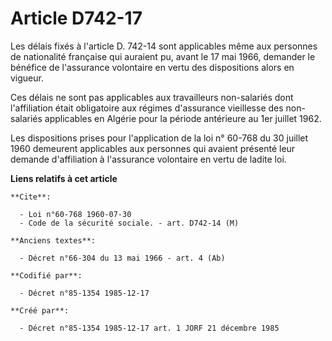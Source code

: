 # Article D742-17

Les délais fixés à l'article D. 742-14 sont applicables même aux personnes de nationalité française qui auraient pu, avant le
17 mai 1966, demander le bénéfice de l'assurance volontaire en vertu des dispositions alors en vigueur. 

Ces délais ne sont pas applicables aux travailleurs non-salariés dont l'affiliation était obligatoire aux régimes d'assurance
vieillesse des non-salariés applicables en Algérie pour la période antérieure au 1er juillet 1962. 

Les dispositions prises pour l'application de la loi n° 60-768 du 30 juillet 1960 demeurent applicables aux personnes qui
avaient présenté leur demande d'affiliation à l'assurance volontaire en vertu de ladite loi.

**Liens relatifs à cet article**

	**Cite**:

	  - Loi n°60-768 1960-07-30
	  - Code de la sécurité sociale. - art. D742-14 (M)

	**Anciens textes**:

	  - Décret n°66-304 du 13 mai 1966 - art. 4 (Ab)

	**Codifié par**:

	  - Décret n°85-1354 1985-12-17

	**Créé par**:

	  - Décret n°85-1354 1985-12-17 art. 1 JORF 21 décembre 1985

